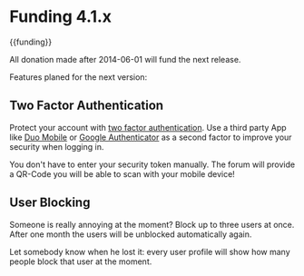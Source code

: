 # Funding 4.1.x #

{{funding}}

All donation made after 2014-06-01 will fund the next release.

Features planed for the next version:

## Two Factor Authentication ##

Protect your account with [two factor authentication](http://en.wikipedia.org/wiki/Multi-factor_authentication). Use a third party App like [Duo Mobile](https://play.google.com/store/apps/details?id=com.duosecurity.duomobile) or [Google Authenticator](https://itunes.apple.com/en/app/google-authenticator/id388497605?mt=8) as a second factor to improve your security when logging in.

You don't have to enter your security token manually. The forum will provide a QR-Code you will be able to scan with your mobile device!

## User Blocking ##

Someone is really annoying at the moment? Block up to three users at once. After one month the users will be unblocked automatically again.

Let somebody know when he lost it: every user profile will show how many people block that user at the moment.
